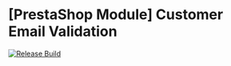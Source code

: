 # [PrestaShop Module] Customer Email Validation

[![Release Build](https://github.com/CastoGraziano/customer_email_validation/actions/workflows/build-release.yml/badge.svg)](https://github.com/CastoGraziano/customer_email_validation/actions/workflows/build-release.yml)
